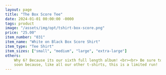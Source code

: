 ```yaml
---
layout: page
title: "The Box Score Tee"
date: 2024-01-01 00:00:00 -0000
tags: product
image: "/assets/img/opt/tshirt-box-score.png"
price: "25.00"
item_number: "031"
item_name: "White on Black Box Score Shirt"
item_type: "Tee Shirt"
item_sizes: ["small", "medium", "large", "extra-large"]
others:
    Why 6? Because its our sixth full length album! <br><br> Be sure to grab one
    soon because, like all our other t-shirts, this is a limited run!
---
```


